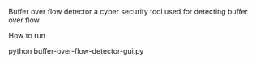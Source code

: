 Buffer over flow detector a cyber security tool used for detecting buffer over flow

How to run

python buffer-over-flow-detector-gui.py

